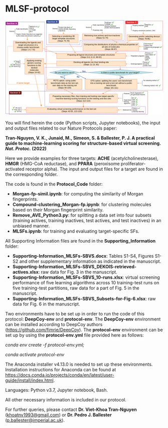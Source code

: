 # MLSF-protocol

![Protocol-Workflow](https://github.com/vktrannguyen/MLSF-protocol/blob/main/Figure1-protoc.png)

You will find herein the code (Python scripts, Jupyter notebooks), the input and output files related to our Nature Protocols paper:

**Tran-Nguyen, V. K., Junaid, M., Simeon, S. & Ballester, P. J. A practical guide to machine-learning scoring for structure-based virtual screening. *Nat. Protoc.* (2022)**

Here we provide examples for three targets: **ACHE** (acetylcholinesterase), **HMGR** (HMG-CoA reductase), and **PPARA** (peroxisome proliferator-activated receptor alpha). The input and output files for a target are found in the corresponding folder.

The code is found in the **Protocol_Code** folder:

- **Morgan-fp-simil.ipynb**: for computing the similarity of Morgan fingerprints.
- **Compound-clustering_Morgan-fp.ipynb**: for clustering molecules based on their Morgan fingerprint similarity.
- **Remove_AVE_Python3.py**: for splitting a data set into four subsets (training actives, training inactives, test actives, and test inactives) in an unbiased manner.
- **MLSFs.ipynb**: for training and evaluating target-specific SFs.

All Supporting Information files are found in the **Supporting_Information** folder:

- **Supporting-Information_MLSFs-SBVS.docx**: Tables S1-S4, Figures S1-S2 and other supplementary information as indicated in the manuscript.
- **Supporting-Information_MLSFs-SBVS_DEKOIS-retrieved-actives.xlsx**: raw data for Fig. 3 in the manuscript.
- **Supporting-Information_MLSFs-SBVS_10-runs.xlsx**: virtual screening performance of five learning algorithms across 10 training-test runs on five training-test partitions, raw data for a part of Fig. 5 in the manuscript.
- **Supporting-Information_MLSFs-SBVS_Subsets-for-Fig-6.xlsx**: raw data for Fig. 6 in the manuscript.

Two environments have to be set up in order to run the code of this protocol: **DeepCoy-env** and **protocol-env**. The **DeepCoy-env** environment can be installed according to DeepCoy authors (https://github.com/fimrie/DeepCoy). The **protocol-env** environment can be set up by using the **protocol-env.yml** file provided here as follows:

*conda env create -f protocol-env.yml;*

*conda activate protocol-env*

The Anaconda installer v4.13.0 is needed to set up these environments. Installation instructions for Anaconda can be found at https://docs.conda.io/projects/conda/en/latest/user-guide/install/index.html.

Languages: Python v3.7, Jupyter notebook, Bash.

All other necessary information is included in our protocol.

For further queries, please contact **Dr. Viet-Khoa Tran-Nguyen** (khoatnv1993@gmail.com) or **Dr. Pedro J. Ballester** (p.ballester@imperial.ac.uk).
